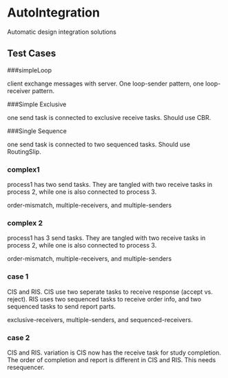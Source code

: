 AutoIntegration
===============

Automatic design integration solutions




Test Cases
---------------

###simpleLoop

client exchange messages with server. One loop-sender pattern, one loop-receiver pattern.


###Simple Exclusive

one send task is connected to exclusive receive tasks. Should use CBR.

###Single Sequence

one send task is connected to two sequenced tasks. Should use RoutingSlip.

### complex1

process1 has two send tasks. They are tangled with two receive tasks in process 2, while one is also connected to process 3.

order-mismatch, multiple-receivers, and multiple-senders

### complex 2

process1 has 3 send tasks. They are tangled with two receive tasks in process 2, while one is also connected to process 3.

order-mismatch, multiple-receivers, and multiple-senders

### case 1

CIS and RIS. CIS use two seperate tasks to receive response (accept vs. reject). RIS uses two sequenced tasks to receive order info, and two sequenced tasks to send report parts.

exclusive-receivers, multiple-senders, and sequenced-receivers.

### case 2

CIS and RIS. variation is CIS now has the receive task for study completion. The order of completion and report is different in CIS and RIS. This needs resequencer.





